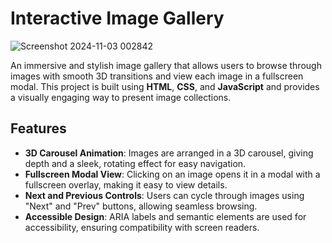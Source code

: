 # Interactive Image Gallery

![Screenshot 2024-11-03 002842](https://github.com/user-attachments/assets/30e852ad-da38-4ab5-9936-b54809ded595)

An immersive and stylish image gallery that allows users to browse through images with smooth 3D transitions and view each image in a fullscreen modal. This project is built using **HTML**, **CSS**, and **JavaScript** and provides a visually engaging way to present image collections.

## Features

- **3D Carousel Animation**: Images are arranged in a 3D carousel, giving depth and a sleek, rotating effect for easy navigation.
- **Fullscreen Modal View**: Clicking on an image opens it in a modal with a fullscreen overlay, making it easy to view details.
- **Next and Previous Controls**: Users can cycle through images using "Next" and "Prev" buttons, allowing seamless browsing.
- **Accessible Design**: ARIA labels and semantic elements are used for accessibility, ensuring compatibility with screen readers. 


